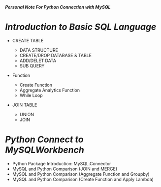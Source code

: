 ***Personal Note For Python Connection with MySQL***

# ***Introduction to Basic SQL Language***

- CREATE TABLE
  - DATA STRUCTURE
  - CREATE/DROP DATABASE & TABLE
  - ADD/DELET DATA
  - SUB QUERY

- Function
  - Create Function
  - Aggregate Analytics Function
  - While Loop
 
 - JOIN TABLE
    - UNION
    - JOIN

# ***Python Connect to MySQLWorkbench***

- Python Package Introduction: MySQL.Connector
- MySQL and Python Comparison (JOIN and MERGE)
- MySQL and Python Comparison (Aggregate Function and Groupby)
- MySQL and Python Comparison (Create Function and Apply Lambda)
